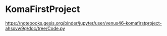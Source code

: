 # KomaFirstProject
https://notebooks.gesis.org/binder/jupyter/user/venus46-komafirstproject-ahsxvw9q/doc/tree/Code.py
